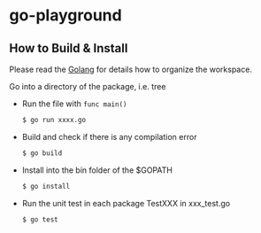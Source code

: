 # go-playground

## How to Build & Install

Please read the [Golang](https://golang.org/doc/code.html) for details how to organize the workspace. 

Go into a directory of the package, i.e. tree

* Run the file with `func main()`

    ```sh
    $ go run xxxx.go
    ```
  
* Build and check if there is any compilation error

    ```sh
    $ go build
    ``` 

* Install into the bin folder of the $GOPATH

  ```sh
  $ go install
  ```
  
* Run the unit test in each package TestXXX in xxx_test.go
  
  ```sh
  $ go test
  ```